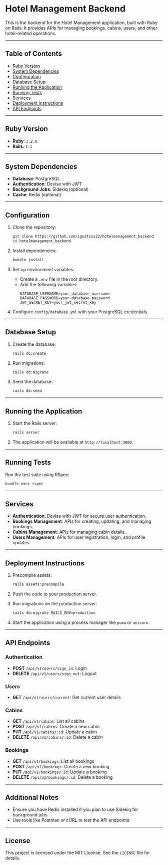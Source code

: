 # Hotel Management Backend

This is the backend for the Hotel Management application, built with Ruby on Rails. It provides APIs for managing bookings, cabins, users, and other hotel-related operations.

---

## Table of Contents

- [Ruby Version](#ruby-version)
- [System Dependencies](#system-dependencies)
- [Configuration](#configuration)
- [Database Setup](#database-setup)
- [Running the Application](#running-the-application)
- [Running Tests](#running-tests)
- [Services](#services)
- [Deployment Instructions](#deployment-instructions)
- [API Endpoints](#api-endpoints)

---

## Ruby Version

- **Ruby**: `3.2.0`
- **Rails**: `7.1`

---

## System Dependencies

- **Database**: PostgreSQL
- **Authentication**: Devise with JWT
- **Background Jobs**: Sidekiq (optional)
- **Cache**: Redis (optional)

---

## Configuration

1. Clone the repository:
   ```bash
   git clone https://github.com/ignatius22/hotelmanagement_backend
   cd hotelmanagement_backend
   ```

2. Install dependencies:
   ```bash
   bundle install
   ```

3. Set up environment variables:
   - Create a `.env` file in the root directory.
   - Add the following variables:
     ```
     DATABASE_USERNAME=your_database_username
     DATABASE_PASSWORD=your_database_password
     JWT_SECRET_KEY=your_jwt_secret_key
     ```

4. Configure `config/database.yml` with your PostgreSQL credentials.

---

## Database Setup

1. Create the database:
   ```bash
   rails db:create
   ```

2. Run migrations:
   ```bash
   rails db:migrate
   ```

3. Seed the database:
   ```bash
   rails db:seed
   ```

---

## Running the Application

1. Start the Rails server:
   ```bash
   rails server
   ```

2. The application will be available at `http://localhost:3000`.

---

## Running Tests

Run the test suite using RSpec:
```bash
bundle exec rspec
```

---

## Services

- **Authentication**: Devise with JWT for secure user authentication.
- **Bookings Management**: APIs for creating, updating, and managing bookings.
- **Cabins Management**: APIs for managing cabin details.
- **Users Management**: APIs for user registration, login, and profile updates.

---

## Deployment Instructions

1. Precompile assets:
   ```bash
   rails assets:precompile
   ```

2. Push the code to your production server.

3. Run migrations on the production server:
   ```bash
   rails db:migrate RAILS_ENV=production
   ```

4. Start the application using a process manager like `puma` or `unicorn`.

---

## API Endpoints

### Authentication
- **POST** `/api/v1/users/sign_in`: Login
- **DELETE** `/api/v1/users/sign_out`: Logout

### Users
- **GET** `/api/v1/users/current`: Get current user details

### Cabins
- **GET** `/api/v1/cabins`: List all cabins
- **POST** `/api/v1/cabins`: Create a new cabin
- **PUT** `/api/v1/cabins/:id`: Update a cabin
- **DELETE** `/api/v1/cabins/:id`: Delete a cabin

### Bookings
- **GET** `/api/v1/bookings`: List all bookings
- **POST** `/api/v1/bookings`: Create a new booking
- **PUT** `/api/v1/bookings/:id`: Update a booking
- **DELETE** `/api/v1/bookings/:id`: Delete a booking

---

## Additional Notes

- Ensure you have Redis installed if you plan to use Sidekiq for background jobs.
- Use tools like Postman or cURL to test the API endpoints.

---

## License

This project is licensed under the MIT License. See the `LICENSE` file for details.




